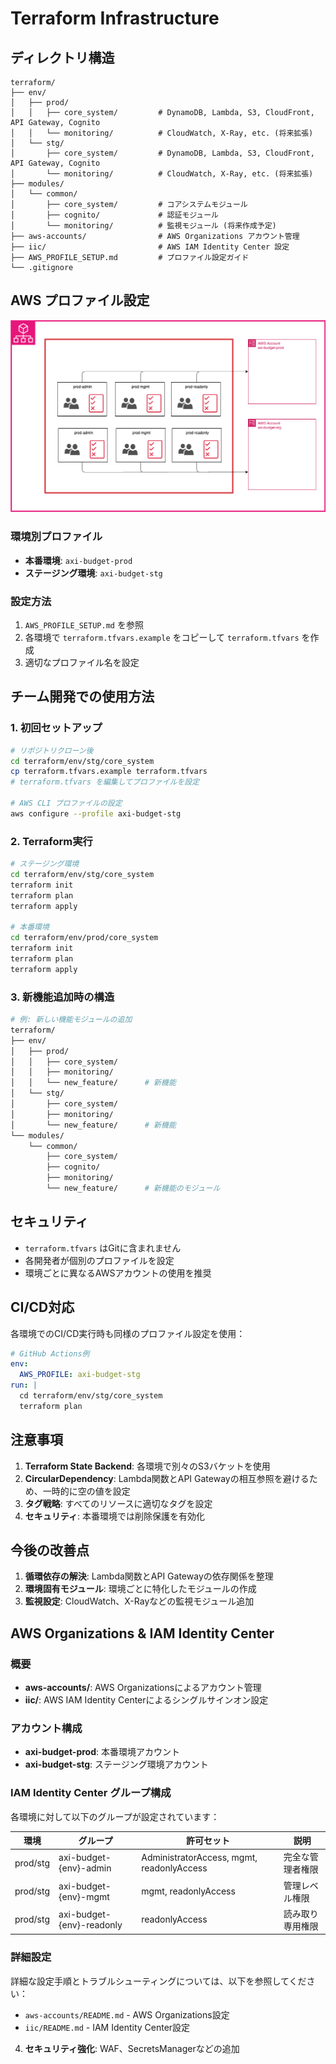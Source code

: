 # Terraform Infrastructure

## ディレクトリ構造

```
terraform/
├── env/
│   ├── prod/
│   │   ├── core_system/         # DynamoDB, Lambda, S3, CloudFront, API Gateway, Cognito
│   │   └── monitoring/          # CloudWatch, X-Ray, etc. (将来拡張)
│   └── stg/
│       ├── core_system/         # DynamoDB, Lambda, S3, CloudFront, API Gateway, Cognito
│       └── monitoring/          # CloudWatch, X-Ray, etc. (将来拡張)
├── modules/
│   └── common/
│       ├── core_system/         # コアシステムモジュール
│       ├── cognito/             # 認証モジュール
│       └── monitoring/          # 監視モジュール (将来作成予定)
├── aws-accounts/                # AWS Organizations アカウント管理
├── iic/                         # AWS IAM Identity Center 設定
├── AWS_PROFILE_SETUP.md         # プロファイル設定ガイド
└── .gitignore
```

## AWS プロファイル設定

![iic-profile](../docs/iic.png)

### 環境別プロファイル
- **本番環境**: `axi-budget-prod`
- **ステージング環境**: `axi-budget-stg`

### 設定方法
1. `AWS_PROFILE_SETUP.md` を参照
2. 各環境で `terraform.tfvars.example` をコピーして `terraform.tfvars` を作成
3. 適切なプロファイル名を設定

## チーム開発での使用方法

### 1. 初回セットアップ
```bash
# リポジトリクローン後
cd terraform/env/stg/core_system
cp terraform.tfvars.example terraform.tfvars
# terraform.tfvars を編集してプロファイルを設定

# AWS CLI プロファイルの設定
aws configure --profile axi-budget-stg
```

### 2. Terraform実行
```bash
# ステージング環境
cd terraform/env/stg/core_system
terraform init
terraform plan
terraform apply

# 本番環境
cd terraform/env/prod/core_system
terraform init
terraform plan
terraform apply
```

### 3. 新機能追加時の構造
```bash
# 例: 新しい機能モジュールの追加
terraform/
├── env/
│   ├── prod/
│   │   ├── core_system/
│   │   ├── monitoring/
│   │   └── new_feature/      # 新機能
│   └── stg/
│       ├── core_system/
│       ├── monitoring/
│       └── new_feature/      # 新機能
└── modules/
    └── common/
        ├── core_system/
        ├── cognito/
        ├── monitoring/
        └── new_feature/      # 新機能のモジュール
```

## セキュリティ

- `terraform.tfvars` はGitに含まれません
- 各開発者が個別のプロファイルを設定
- 環境ごとに異なるAWSアカウントの使用を推奨

## CI/CD対応

各環境でのCI/CD実行時も同様のプロファイル設定を使用：

```yaml
# GitHub Actions例
env:
  AWS_PROFILE: axi-budget-stg
run: |
  cd terraform/env/stg/core_system
  terraform plan
```

## 注意事項

1. **Terraform State Backend**: 各環境で別々のS3バケットを使用
2. **CircularDependency**: Lambda関数とAPI Gatewayの相互参照を避けるため、一時的に空の値を設定
3. **タグ戦略**: すべてのリソースに適切なタグを設定
4. **セキュリティ**: 本番環境では削除保護を有効化

## 今後の改善点

1. **循環依存の解決**: Lambda関数とAPI Gatewayの依存関係を整理
2. **環境固有モジュール**: 環境ごとに特化したモジュールの作成
3. **監視設定**: CloudWatch、X-Rayなどの監視モジュール追加

## AWS Organizations & IAM Identity Center

### 概要

- **aws-accounts/**: AWS Organizationsによるアカウント管理
- **iic/**: AWS IAM Identity Centerによるシングルサインオン設定

### アカウント構成

- **axi-budget-prod**: 本番環境アカウント
- **axi-budget-stg**: ステージング環境アカウント

### IAM Identity Center グループ構成

各環境に対して以下のグループが設定されています：

| 環境 | グループ | 許可セット | 説明 |
|------|----------|------------|------|
| prod/stg | axi-budget-{env}-admin | AdministratorAccess, mgmt, readonlyAccess | 完全な管理者権限 |
| prod/stg | axi-budget-{env}-mgmt | mgmt, readonlyAccess | 管理レベル権限 |
| prod/stg | axi-budget-{env}-readonly | readonlyAccess | 読み取り専用権限 |

### 詳細設定

詳細な設定手順とトラブルシューティングについては、以下を参照してください：
- `aws-accounts/README.md` - AWS Organizations設定
- `iic/README.md` - IAM Identity Center設定
4. **セキュリティ強化**: WAF、SecretsManagerなどの追加
